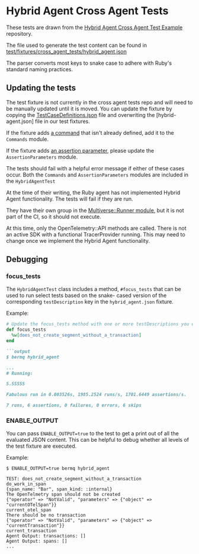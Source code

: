# Hybrid Agent Cross Agent Tests

These tests are drawn from the [Hybrid Agent Cross Agent Test Example][example] repository.

The file used to generate the test content can be found in [test/fixtures/cross_agent_tests/hybrid_agent.json][fixture]

The parser converts most keys to snake case to adhere with Ruby's standard naming practices.

## Updating the tests

The test fixture is not currently in the cross agent tests repo and will need to be manually updated until it is moved.
You can update the fixture by copying the [TestCaseDefinitions.json][test-cases] file and overwriting the
[hybrid-agent.json] file in our test fixtures.

If the fixture adds [a command][example-commands] that isn't already defined, add it to the `Commands` module.

If the fixture adds [an assertion parameter][example-rules], please update the `AssertionParameters` module.

The tests should fail with a helpful error message if either of these cases occur. Both the `Commands` and
`AssertionParameters` modules are included in the `HybridAgentTest`

At the time of their writing, the Ruby agent has not implemented Hybrid Agent functionality. The tests will fail if they
are run.

They have their own group in the [Multiverse::Runner module][runner], but it is not part of the CI, so it should not
execute.

At this time, only the OpenTelemetry::API methods are called. There is not an active SDK with a functional
TracerProvider running. This may need to change once we implement the Hybrid Agent functionality.

## Debugging

### focus_tests

The `HybridAgentTest` class includes a method, `#focus_tests` that can be used to run select tests based on the snake-
cased version of the corresponding `testDescription` key in the `hybrid_agent.json` fixture.

Example:
```ruby
# Update the focus_tests method with one or more testDescriptions you want to run
def focus_tests
  %w[does_not_create_segment_without_a_transaction]
end

```output
$ bermq hybrid_agent

...
# Running:

S.SSSSS

Fabulous run in 0.003526s, 1985.2524 runs/s, 1701.6449 assertions/s.

7 runs, 6 assertions, 0 failures, 0 errors, 6 skips
```

### ENABLE_OUTPUT
You can pass `ENABLE_OUTPUT=true` to the test to get a print out of all the evaluated JSON content. This can be helpful
to debug whether all levels of the test fixture are executed.

Example:
```shell
$ ENABLE_OUTPUT=true bermq hybrid_agent

TEST: does_not_create_segment_without_a_transaction
do_work_in_span
{span_name: "Bar", span_kind: :internal}
The OpenTelmetry span should not be created
{"operator" => "NotValid", "parameters" => {"object" => "currentOTelSpan"}}
current_otel_span
There should be no transaction
{"operator" => "NotValid", "parameters" => {"object" => "currentTransaction"}}
current_transaction
Agent Output: transactions: []
Agent Output: spans: []
...
```

[example]: https://github.com/nrcventura/HybridAgentCrossAgentTestExample
[example-commands]: https://github.com/nrcventura/HybridAgentCrossAgentTestExample/blob/main/README.md#commands
[example-rules]: https://github.com/nrcventura/HybridAgentCrossAgentTestExample/blob/main/README.md#rules
[test-cases]: https://github.com/nrcventura/HybridAgentCrossAgentTestExample/blob/main/TestCaseDefinitions.json
[fixture]: ../../../fixtures/cross_agent_tests/hybrid_agent.json
[runner]: ../../lib/multiverse/runner.rb

